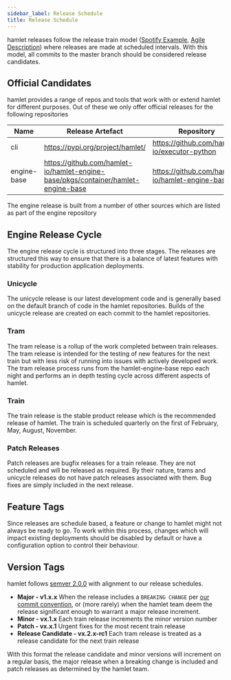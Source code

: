 ```yaml
---
sidebar_label: Release Schedule
title: Release Schedule
---
```


hamlet releases follow the release train model ([Spotify Example](https://labs.spotify.com/2014/03/27/spotify-engineering-culture-part-1/), [Agile Description](https://www.scaledagileframework.com/agile-release-train/)) where releases are made at scheduled intervals. With this model, all commits to the master branch should be considered release candidates.

## Official Candidates

hamlet provides a range of repos and tools that work with or extend hamlet for different purposes. Out of these we only offer official releases for the following repositories

| Name        | Release Artefact                 | Repository                                     |
|-------------|----------------------------------|------------------------------------------------|
| cli         | https://pypi.org/project/hamlet/ | https://github.com/hamlet-io/executor-python   |
| engine-base | https://github.com/hamlet-io/hamlet-engine-base/pkgs/container/hamlet-engine-base | https://github.com/hamlet-io/hamlet-engine-base |

The engine release is built from a number of other sources which are listed as part of the engine repository

## Engine Release Cycle

The engine release cycle is structured into three stages. The releases are structured this way to ensure that there is a balance of latest features with stability for production application deployments.

### Unicycle

The unicycle release is our latest development code and is generally based on the default branch of code in the hamlet repositories. Builds of the unicycle release are created on each commit to the hamlet repositories.

### Tram

The tram release is a rollup of the work completed between train releases. The tram release is intended for the testing of new features for the next train but with less risk of running into issues with actively developed work. The tram release process runs from the hamlet-engine-base repo each night and performs an in depth testing cycle across different aspects of hamlet.

### Train

The train release is the stable product release which is the recommended release of hamlet. The train is scheduled quarterly on the first of February, May, August, November.

### Patch Releases

Patch releases are bugfix releases for a train release. They are not scheduled and will be released as required. By their nature, trams and unicycle releases do not have patch releases associated with them. Bug fixes are simply included in the next release.

## Feature Tags

Since releases are schedule based, a feature or change to hamlet might not always be ready to go. To work within this process, changes which will impact existing deployments should be disabled by default or have a configuration option to control their behaviour.

## Version Tags

hamlet follows [semver 2.0.0](https://semver.org/spec/v2.0.0.html) with alignment to our release schedules.

- **Major - v1.x.x** When the release includes a `BREAKING CHANGE` per [our commit convention](https://www.conventionalcommits.org/), or (more rarely) when the hamlet team deem the release significant enough to warrant a major release increment.
- **Minor - vx.1.x** Each train release increments the minor version number
- **Patch - vx.x.1** Urgent fixes for the most recent train release
- **Release Candidate - vx.2.x-rc1** Each tram release is treated as a release candidate for the next train release

With this format the release candidate and minor versions will increment on a regular basis, the major release when a breaking change is included and patch releases as determined by the hamlet team.
